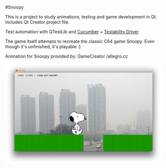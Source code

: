 #Snoopy

This is a project to study animations, testing and game development in Qt.
Includes Qt Creator project file.

Test automation with QTestLib and [Cucumber](http://cukes.info/) + [Testability Driver](http://projects.developer.nokia.com/Testabilitydriver)

The game itself attempts to recreate the classic C64 game Snoopy. Even though it's unfinished, it's playable :)

Animation for Snoopy provided by: GameCreator /allegro.cc

![Screenshot](screenshot.png)